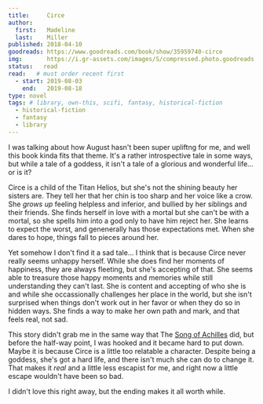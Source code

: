 ```yaml
---
title:     Circe
author: 
  first:   Madeline
  last:    Miller
published: 2018-04-10 
goodreads: https://www.goodreads.com/book/show/35959740-circe
img:       https://i.gr-assets.com/images/S/compressed.photo.goodreads.com/books/1508879575l/35959740._SY475_.jpg
status:   read
read:   # must order recent first
  - start: 2019-08-03 
    end:   2019-08-18
type: novel
tags: # library, own-this, scifi, fantasy, historical-fiction
  - historical-fiction
  - fantasy
  - library
---
```


I was talking about how August hasn't been super upliftng for me, and well this book kinda fits that theme. It's a rather introspective tale in some ways, but while a tale of a goddess, it isn't a tale of a glorious and wonderful life... or is it? 

Circe is a child of the Titan Helios, but she's not the shining beauty her sisters are. They tell her that her chin is too sharp and her voice like a crow. She *grows up* feeling helpless and inferior, and bullied by her siblings and their friends.  She finds herself in love with a mortal but she can't be with a mortal, so she spells him into a god only to have him reject her. She learns to expect the worst, and genenerally has those expectations met. When she dares to hope, things fall to pieces around her. 

Yet somehow I don't find it a sad tale... I think that is because Circe never really seems unhappy herself. While she does find her moments of happiness, they are always fleeting, but she's accepting of that. She seems able to treasure those happy moments and memories while still understanding they can't last. She is content and accepting of who she is and while she occassionally challenges her place in the world, but she isn't surprised when things don't work out in her favor or when they do so in hidden ways. She finds a way to make her own path and mark, and that feels real, not sad. 

This story didn't grab me in the same way that The [Song of Achilles](song-of-achilles.html) did, but before the half-way point, I was hooked and it became hard to put down. Maybe it is because Circe is a little too relatable a character. Despite being a goddess, she's got a hard life, and there isn't much she can do to change it. That makes it *real* and a little less escapist for me, and right now a little escape wouldn't have been so bad. 

I didn't love this right away, but the ending makes it all worth while. 